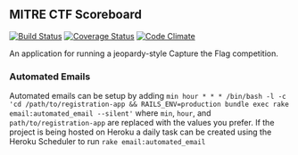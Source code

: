 MITRE CTF Scoreboard
--------------------

[![Build Status](https://travis-ci.org/mitre-cyber-academy/ctf-scoreboard.svg?branch=master)](https://travis-ci.org/mitre-cyber-academy/ctf-scoreboard)
[![Coverage Status](https://coveralls.io/repos/github/mitre-cyber-academy/ctf-scoreboard/badge.svg?branch=master)](https://coveralls.io/github/mitre-cyber-academy/ctf-scoreboard?branch=master)
[![Code Climate](https://codeclimate.com/github/mitre-cyber-academy/ctf-scoreboard/badges/gpa.svg)](https://codeclimate.com/github/mitre-cyber-academy/ctf-scoreboard)

An application for running a jeopardy-style Capture the Flag competition.

### Automated Emails ###

Automated emails can be setup by adding
`min hour * * * /bin/bash -l -c 'cd /path/to/registration-app && RAILS_ENV=production bundle exec rake email:automated_email --silent'`
where `min`, `hour`, and `path/to/registration-app` are replaced with the values you prefer. 
If the project is being hosted on Heroku a daily task can be created using the Heroku Scheduler to run `rake email:automated_email`
